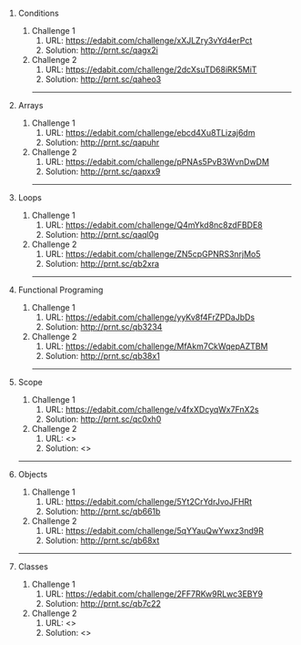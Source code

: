 1. Conditions
    1. Challenge 1
        1. URL: <https://edabit.com/challenge/xXJLZry3vYd4erPct>
        2. Solution: <http://prnt.sc/qagx2i>
    2. Challenge 2
        1. URL: <https://edabit.com/challenge/2dcXsuTD68iRK5MiT>
        2. Solution: <http://prnt.sc/qaheo3>
        ***
 2. Arrays
    1. Challenge 1
        1. URL: <https://edabit.com/challenge/ebcd4Xu8TLizaj6dm> 
        2. Solution: <http://prnt.sc/qapuhr> 
    2. Challenge 2
        1. URL: <https://edabit.com/challenge/pPNAs5PvB3WvnDwDM>
        2. Solution: <http://prnt.sc/qapxx9>
         ***

  3. Loops
     1. Challenge 1
        1. URL: <https://edabit.com/challenge/Q4mYkd8nc8zdFBDE8> 
        2. Solution: <http://prnt.sc/qaql0g> 
     2. Challenge 2
        1. URL: <https://edabit.com/challenge/ZN5cpGPNRS3nrjMo5>
        2. Solution: <http://prnt.sc/qb2xra>
         ***

  4. Functional Programing
     1. Challenge 1
        1. URL: <https://edabit.com/challenge/yyKv8f4FrZPDaJbDs> 
        2. Solution: <http://prnt.sc/qb3234> 
     2. Challenge 2
        1. URL: <https://edabit.com/challenge/MfAkm7CkWqepAZTBM>
        2. Solution: <http://prnt.sc/qb38x1>
        ***

  5. Scope
     1. Challenge 1
        1. URL: <https://edabit.com/challenge/v4fxXDcyqWx7FnX2s> 
        2. Solution: <http://prnt.sc/qc0xh0> 
     2. Challenge 2
        1. URL: <>
        2. Solution: <> 
       ***

  6. Objects
     1. Challenge 1
        1. URL: <https://edabit.com/challenge/5Yt2CrYdrJvoJFHRt> 
        2. Solution: <http://prnt.sc/qb661b> 
     2. Challenge 2
        1. URL: <https://edabit.com/challenge/5qYYauQwYwxz3nd9R>
        2. Solution: <http://prnt.sc/qb68xt>
      ***

  7. Classes
     1. Challenge 1
        1. URL: <https://edabit.com/challenge/2FF7RKw9RLwc3EBY9> 
        2. Solution: <http://prnt.sc/qb7c22> 
     2. Challenge 2
        1. URL: <>
        2. Solution: <>      
